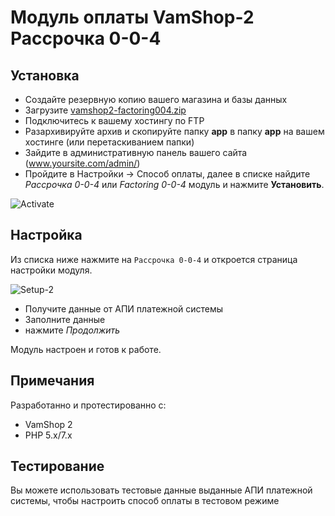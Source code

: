 # Модуль оплаты VamShop-2 Рассрочка 0-0-4

## Установка

* Создайте резервную копию вашего магазина и базы данных
* Загрузите [vamshop2-factoring004.zip](https://github.com//bnpl-kz/factoring004-vamshop/archive/refs/heads/main.zip)
* Подключитесь к вашему хостингу по FTP
* Разархивируйте архив и скопируйте папку **app** в папку **app** на вашем хостинге (или перетаскиванием папки)
* Зайдите в административную панель вашего сайта (www.yoursite.com/admin/)
* Пройдите в Настройки -> Способ оплаты, далее в списке найдите _Рассрочка 0-0-4_ или _Factoring 0-0-4_ модуль и нажмите **Установить**.

![Activate](https://github.com/bnpl-partners/factoring004-vamshop/raw/light-plugin/app/doc/install.png)

## Настройка

Из списка ниже нажмите на `Рассрочка 0-0-4` и откроется
страница настройки модуля.

![Setup-2](https://github.com/bnpl-partners/factoring004-vamshop/raw/light-plugin/app/doc/settings.png)

* Получите данные от АПИ платежной системы
* Заполните данные
* нажмите _Продолжить_

Модуль настроен и готов к работе.

## Примечания

Разработанно и протестированно с:

* VamShop 2
* PHP 5.x/7.x

## Тестирование

Вы можете использовать тестовые данные выданные АПИ платежной системы, чтобы настроить способ оплаты в тестовом режиме